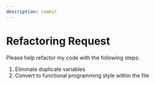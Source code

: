 ```yaml
---
description: commit
---
```


# Refactoring Request

Please help refactor my code with the following steps:

1. Eliminate duplicate variables
2. Convert to functional programming style within the file